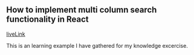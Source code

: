 ## How to implement multi column search functionality in React

[liveLink]('https://codesandbox.io/s/lingering-monad-6gje4')

This is an learning example I have gathered for my knowledge excercise. 

